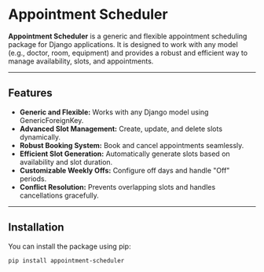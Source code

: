 # Appointment Scheduler

**Appointment Scheduler** is a generic and flexible appointment scheduling package for Django applications. It is designed to work with any model (e.g., doctor, room, equipment) and provides a robust and efficient way to manage availability, slots, and appointments.

---

## Features
- **Generic and Flexible:** Works with any Django model using GenericForeignKey.
- **Advanced Slot Management:** Create, update, and delete slots dynamically.
- **Robust Booking System:** Book and cancel appointments seamlessly.
- **Efficient Slot Generation:** Automatically generate slots based on availability and slot duration.
- **Customizable Weekly Offs:** Configure off days and handle "Off" periods.
- **Conflict Resolution:** Prevents overlapping slots and handles cancellations gracefully.

---

## Installation

You can install the package using pip:

```bash
pip install appointment-scheduler
